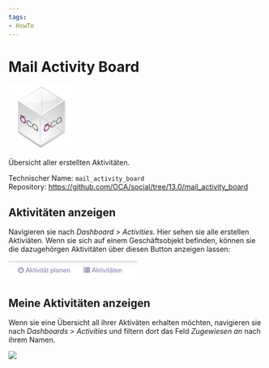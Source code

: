 ```yaml
---
tags:
- HowTo
---
```

# Mail Activity Board
![icon_oca_app](assets/icon_oca_app.png)

Übersicht aller erstellten Aktivitäten.

Technischer Name: `mail_activity_board`\
Repository: <https://github.com/OCA/social/tree/13.0/mail_activity_board>

## Aktivitäten anzeigen

Navigieren sie nach *Dashboard > Activities*. Hier sehen sie alle erstellen Aktiviäten. Wenn sie sich auf einem Geschäftsobjekt befinden, können sie die dazugehörgen Aktivitäten über diesen Button anzeigen lassen:

![](assets/Mail%20Activity%20Board%20List.png)

## Meine Aktivitäten anzeigen

Wenn sie eine Übersicht all ihrer Aktiväten erhalten möchten, navigieren sie nach *Dashboards > Activities* und filtern dort das Feld *Zugewiesen an* nach ihrem Namen.

![](assets/Mail%20Activity%20Board%20Meine%20Aktivitäten.png)